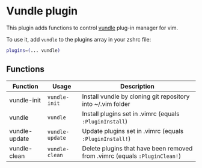 # Vundle plugin

This plugin adds functions to control [vundle](https://github.com/VundleVim/Vundle.vim) plug-in manager for vim.

To use it, add `vundle` to the plugins array in your zshrc file:

```zsh
plugins=(... vundle)
```

## Functions

| Function      | Usage           | Description                                                                |
|---------------|-----------------|----------------------------------------------------------------------------|
| vundle-init   | `vundle-init`   | Install vundle by cloning git repository into ~/.vim folder                |
| vundle        | `vundle`        | Install plugins set in .vimrc (equals `:PluginInstall`)                    |
| vundle-update | `vundle-update` | Update plugins set in .vimrc (equals `:PluginInstall!`)                    |
| vundle-clean  | `vundle-clean`  | Delete plugins that have been removed from .vimrc (equals `:PluginClean!`) |

